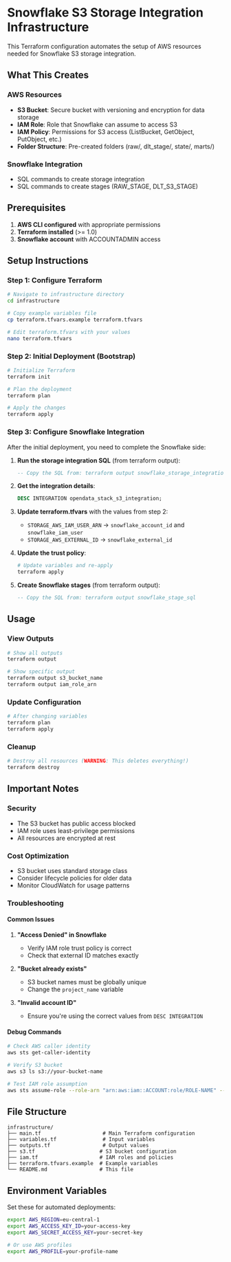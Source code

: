 # Snowflake S3 Storage Integration Infrastructure

This Terraform configuration automates the setup of AWS resources needed for Snowflake S3 storage integration.

## What This Creates

### AWS Resources
- **S3 Bucket**: Secure bucket with versioning and encryption for data storage
- **IAM Role**: Role that Snowflake can assume to access S3
- **IAM Policy**: Permissions for S3 access (ListBucket, GetObject, PutObject, etc.)
- **Folder Structure**: Pre-created folders (raw/, dlt_stage/, state/, marts/)

### Snowflake Integration
- SQL commands to create storage integration
- SQL commands to create stages (RAW_STAGE, DLT_S3_STAGE)

## Prerequisites

1. **AWS CLI configured** with appropriate permissions
2. **Terraform installed** (>= 1.0)
3. **Snowflake account** with ACCOUNTADMIN access

## Setup Instructions

### Step 1: Configure Terraform

```bash
# Navigate to infrastructure directory
cd infrastructure

# Copy example variables file
cp terraform.tfvars.example terraform.tfvars

# Edit terraform.tfvars with your values
nano terraform.tfvars
```

### Step 2: Initial Deployment (Bootstrap)

```bash
# Initialize Terraform
terraform init

# Plan the deployment
terraform plan

# Apply the changes
terraform apply
```

### Step 3: Configure Snowflake Integration

After the initial deployment, you need to complete the Snowflake side:

1. **Run the storage integration SQL** (from terraform output):
   ```sql
   -- Copy the SQL from: terraform output snowflake_storage_integration_sql
   ```

2. **Get the integration details**:
   ```sql
   DESC INTEGRATION opendata_stack_s3_integration;
   ```

3. **Update terraform.tfvars** with the values from step 2:
   - `STORAGE_AWS_IAM_USER_ARN` → `snowflake_account_id` and `snowflake_iam_user`
   - `STORAGE_AWS_EXTERNAL_ID` → `snowflake_external_id`

4. **Update the trust policy**:
   ```bash
   # Update variables and re-apply
   terraform apply
   ```

5. **Create Snowflake stages** (from terraform output):
   ```sql
   -- Copy the SQL from: terraform output snowflake_stage_sql
   ```

## Usage

### View Outputs
```bash
# Show all outputs
terraform output

# Show specific output
terraform output s3_bucket_name
terraform output iam_role_arn
```

### Update Configuration
```bash
# After changing variables
terraform plan
terraform apply
```

### Cleanup
```bash
# Destroy all resources (WARNING: This deletes everything!)
terraform destroy
```

## Important Notes

### Security
- The S3 bucket has public access blocked
- IAM role uses least-privilege permissions
- All resources are encrypted at rest

### Cost Optimization
- S3 bucket uses standard storage class
- Consider lifecycle policies for older data
- Monitor CloudWatch for usage patterns

### Troubleshooting

#### Common Issues

1. **"Access Denied" in Snowflake**
   - Verify IAM role trust policy is correct
   - Check that external ID matches exactly

2. **"Bucket already exists"**
   - S3 bucket names must be globally unique
   - Change the `project_name` variable

3. **"Invalid account ID"**
   - Ensure you're using the correct values from `DESC INTEGRATION`

#### Debug Commands
```bash
# Check AWS caller identity
aws sts get-caller-identity

# Verify S3 bucket
aws s3 ls s3://your-bucket-name

# Test IAM role assumption
aws sts assume-role --role-arn "arn:aws:iam::ACCOUNT:role/ROLE-NAME" --role-session-name "test"
```

## File Structure

```
infrastructure/
├── main.tf                    # Main Terraform configuration
├── variables.tf               # Input variables
├── outputs.tf                 # Output values
├── s3.tf                     # S3 bucket configuration
├── iam.tf                    # IAM roles and policies
├── terraform.tfvars.example  # Example variables
└── README.md                 # This file
```

## Environment Variables

Set these for automated deployments:

```bash
export AWS_REGION=eu-central-1
export AWS_ACCESS_KEY_ID=your-access-key
export AWS_SECRET_ACCESS_KEY=your-secret-key

# Or use AWS profiles
export AWS_PROFILE=your-profile-name
```